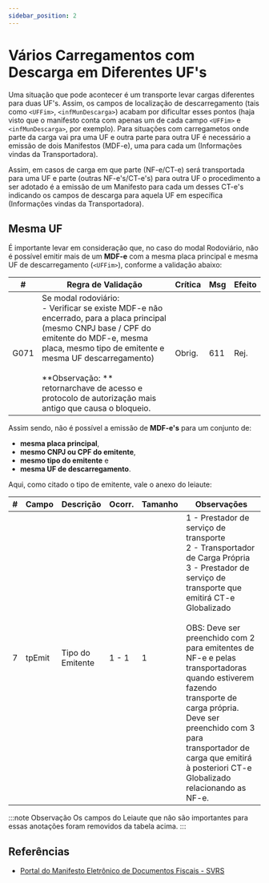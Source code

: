 ```yaml
---
sidebar_position: 2
---
```


# Vários Carregamentos com Descarga em Diferentes UF's

Uma situação que pode acontecer é um transporte levar cargas diferentes para duas UF's. Assim, os campos de localização de descarregamento (tais como `<UFFim>`, `<infMunDescarga>`) acabam por dificultar esses pontos (haja visto que o manifesto conta com apenas um de cada campo `<UFFim>` e `<infMunDescarga>`, por exemplo). Para situações com carregametos onde parte da carga vai pra uma UF e outra parte para outra UF é necessário a emissão de dois Manifestos (MDF-e), uma para cada um (Informações vindas da Transportadora).

Assim, em casos de carga em que parte (NF-e/CT-e) será transportada para uma UF e parte (outras NF-e's/CT-e's) para outra UF o procedimento a ser adotado é a emissão de um Manifesto para cada um desses CT-e's indicando os campos de descarga para aquela UF em específica (Informações vindas da Transportadora).

## Mesma UF

É importante levar em consideração que, no caso do modal Rodoviário, não é possível emitir mais de um **MDF-e** com a mesma placa principal e mesma UF de descarregamento (`<UFFim>`), conforme a validação abaixo:

| #    | Regra de Validação                  | Crítica     | Msg     |  Efeito   |
| ---- | ----------------------------------- | ----------- | ------- | --------- |
| G071 | Se modal rodoviário:<br/> - Verificar se existe MDF-e não encerrado, para a placa principal (mesmo CNPJ base / CPF do emitente do MDF-e, mesma placa, mesmo tipo de emitente e mesma UF descarregamento)<br/><br/> **Observação: ** retornarchave de acesso e protocolo de autorização mais antigo que causa o bloqueio. | Obrig. | 611 | Rej. |

Assim sendo, não é possível a emissão de **MDF-e's** para um conjunto de:
- **mesma placa principal**,
- **mesmo CNPJ ou CPF do emitente**,
- **mesmo tipo do emitente** e
- **mesma UF de descarregamento**.

Aqui, como citado o tipo de emitente, vale o anexo do leiaute:

| #    | Campo   | Descrição               | Ocorr.   | Tamanho | Observações |
| ---- | ------- | ----------------------- | -------- | ------- | ----------- |
| 7    | tpEmit  | Tipo do Emitente        | 1 - 1    | 1       |  1 - Prestador de serviço de transporte<br/>2 - Transportador de Carga Própria<br/>3 - Prestador de serviço de transporte que emitirá CT-e Globalizado<br/><br/>OBS: Deve ser preenchido com 2 para emitentes de NF-e e pelas transportadoras quando estiverem fazendo transporte de carga própria. Deve ser preenchido com 3 para transportador de carga que emitirá à posteriori CT-e Globalizado relacionando as NF-e. |

:::note Observação
Os campos do Leiaute que não são importantes para essas anotações foram removidos da tabela acima.
:::

## Referências

- [Portal do Manifesto Eletrônico de Documentos Fiscais - SVRS](https://dfe-portal.svrs.rs.gov.br/Mdfe/Documentos#)
